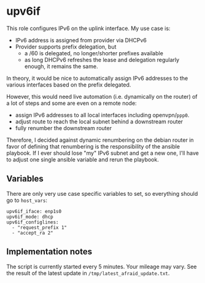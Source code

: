 
# upv6if

This role configures IPv6 on the uplink interface. My use case is:

* IPv6 address is assigned from provider via DHCPv6
* Provider supports prefix delegation, but
  * a /60 is delegated, no longer/shorter prefixes available
  * as long DHCPv6 refreshes the lease and delegation regularly enough, 
    it remains the same.

In theory, it would be nice to automatically assign IPv6 addresses 
to the various interfaces based on the prefix delegated. 

However, this would need live automation (i.e. dynamically on the router) 
of a lot of steps and some are even on a remote node:

* assign IPv6 addresses to all local interfaces including openvpn/`ppp0`.
* adjust route to reach the local subnet behind a downstream router
* fully renumber the downstream router

Therefore, I decided against dynamic renumbering on the debian router
in favor of defining that renumbering is the responsibility of the 
ansible playbook.  If I ever should lose "my" IPv6 subnet and get a 
new one, I'll have to adjust one single ansible variable and rerun 
the playbook.

## Variables

There are only very use case specific variables to set, so everything should go to `host_vars`:

```
upv6if_iface: enp1s0
upv6if_mode: dhcp
upv6if_configlines:
  - "request_prefix 1"
  - "accept_ra 2"
```

## Implementation notes

The script is currently started every 5 minutes. Your mileage may vary. See the result of the
latest update in `/tmp/latest_afraid_update.txt`.
